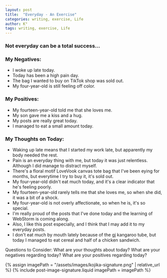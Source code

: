 ```yaml
---
layout: post
title:  "Everyday - An Exercise"
categories: writing, exercise, Life
author: K°
tags: writing, exercise, Life
---
```

### Not everyday can be a total success...

### My Negatives:
- I woke up late today.
- Today has been a high pain day.
- The bag I wanted to buy on TikTok shop was sold out.
- My four-year-old is still feeling off color.

### My Positives:
- My fourteen-year-old told me that she loves me.
- My son gave me a kiss and a hug.
- My posts are really great today.
- I managed to eat a small amount today.

### My Thoughts on Today:
- Waking up late means that I started my work late, but apparently my body needed the rest.
- Pain is an everyday thing with me, but today it was just relentless. Although I did manage to distract myself.
- There's a floral motif LoveVook canvas tote bag that I've been eying for months, but everytime I try to buy it, it's sold out.
- My four-year-old didn't eat much today, and it's a clear indicator that he's feeling poorly.
- My fourteen-year-old rarely tells me that she loves me, so when she did, it was a bit of a shock.
- My four-year-old is not overly affectionate, so when he is, it's so special.
- I'm really proud of the posts that I've done today and the learning of WebStorm is coming along.
- Also, I like this post especially, and I think that I may add it to my everyday posts.
- I don't eat much by mouth lately because of the gj kangaroo tube, but today I managed to eat cereal and half of a chicken sandwich.

Questions to Consider:
What are your thoughts about today?
What are your negatives regarding today?
What are your positives regarding today?

<!-- signature -->
{% assign imagePath = "/assets/images/kojika-signature.png" | relative_url %}
{% include post-image-signature.liquid imagePath = imagePath %}